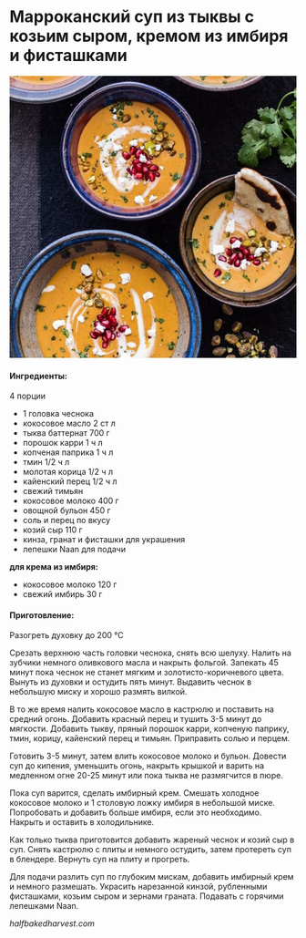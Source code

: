 ﻿---
image: ../pics/moroccan_butternut.jpg
---
# Марроканский суп из тыквы с козьим сыром, кремом из имбиря и фисташками

![Марроканский суп из тыквы с козьим сыром](../pics/moroccan_butternut.jpg)

#### Ингредиенты:

4 порции

* 1 головка чеснока
* кокосовое масло 2 ст л
* тыква баттернат 700 г
* порошок карри 1 ч л
* копченая паприка 1 ч л
* тмин 1/2 ч л
* молотая корица 1/2 ч л
* кайенский перец 1/2 ч л
* свежий тимьян
* кокосовое молоко 400 г
* овощной бульон 450 г
* соль и перец по вкусу
* козий сыр 110 г
* кинза, гранат и фисташки для украшения
* лепешки Naan для подачи

**для крема из имбиря:**

* кокосовое молоко 120 г
* свежий имбирь 30 г

#### Приготовление:

Разогреть духовку до 200 °C

Срезать верхнюю часть головки чеснока, снять всю шелуху. Налить на зубчики немного оливкового масла и накрыть фольгой. Запекать 45 минут пока чеснок не станет мягким и золотисто-коричневого цвета. Вынуть из духовки и остудить пять минут. Выдавить чеснок в небольшую миску и хорошо размять вилкой.

В то же время налить кокосовое масло в кастрюлю и поставить на средний огонь. Добавить красный перец и тушить 3-5 минут до мягкости. Добавить тыкву, пряный порошок карри, копченую паприку, тмин, корицу, кайенский перец и тимьян. Приправить солью и перцем.

Готовить 3-5 минут, затем влить кокосовое молоко и бульон. Довести суп до кипения, уменьшить огонь, накрыть крышкой и варить на медленном огне 20-25 минут или пока тыква не размягчится в пюре.

Пока суп варится, сделать имбирный крем. Смешать холодное кокосовое молоко и 1 столовую ложку имбиря в небольшой миске. Попробовать и добавить больше имбиря, если это необходимо. Накрыть и оставить в холодильнике.

Как только тыква приготовится добавить жареный чеснок и козий сыр в суп. Снять кастрюлю с плиты и немного остудить, затем протереть суп в блендере. Вернуть суп на плиту и прогреть.

Для подачи разлить суп по глубоким мискам, добавить имбирный крем и немного размешать. Украсить нарезанной кинзой, рубленными фисташками, козьим сыром и зернами граната. Подавать с горячими лепешками Naan.

*halfbakedharvest.com*
